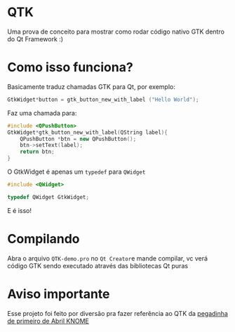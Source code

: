 # QTK
Uma prova de conceito para mostrar como rodar código nativo GTK dentro do Qt Framework :)

# Como isso funciona?
Basicamente traduz chamadas GTK para Qt, por exemplo:

```CPP
GtkWidget*button = gtk_button_new_with_label ("Hello World");
```

Faz uma chamada para:

```CPP
#include <QPushButton>
GtkWidget*gtk_button_new_with_label(QString label){
    QPushButton *btn = new QPushButton();
    btn->setText(label);
    return btn;
}
```

O GtkWidget é apenas um `typedef` para `QWidget`

```CPP
#include <QWidget>

typedef QWidget GtkWidget;
```

E é isso!

# Compilando

Abra o arquivo `QTK-demo.pro` no `Qt Creator`e mande compilar, vc verá código GTK sendo executado através das bibliotecas Qt puras

# Aviso importante

Esse projeto foi feito por diversão pra fazer referência ao QTK da [pegadinha de primeiro de Abril KNOME](https://medium.com/linux-plus-plus/the-best-of-both-worlds-knome-176f19202769)
